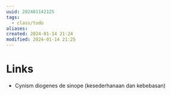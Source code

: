 ```yaml
---
uuid: 202401142125
tags:
  - class/todo
aliases:
created: 2024-01-14 21:24
modified: 2024-01-14 21:25
---
```


# Links

- Cynism diogenes de sinope (kesederhanaan dan kebebasan)